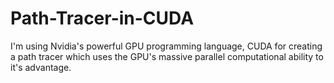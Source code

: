 # Path-Tracer-in-CUDA
I'm using Nvidia's powerful GPU programming language, CUDA for creating a path tracer which uses the GPU's massive parallel computational ability to it's advantage.
